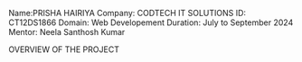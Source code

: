 Name:PRISHA HAIRIYA
Company: CODTECH IT SOLUTIONS
ID: CT12DS1866
Domain: Web Developement
Duration: July to September 2024
Mentor: Neela Santhosh Kumar

OVERVIEW OF THE PROJECT

